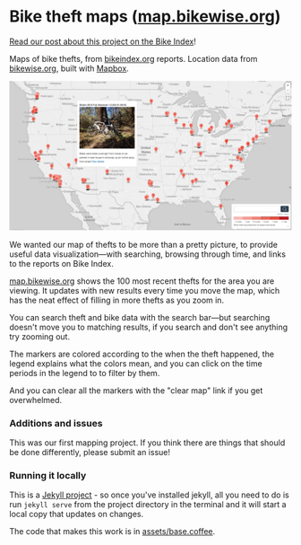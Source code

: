 # Bike theft maps ([map.bikewise.org](http://map.bikewise.org))

[Read our post about this project on the Bike Index](https://bikeindex.org/news/mapping-bike-thefts-at-mapbikewiseorg)!

Maps of bike thefts, from [bikeindex.org](https://bikeindex.org) reports. Location data from [bikewise.org](https://bikewise.org/documentation), built with [Mapbox](https://mapbox.org).

![Example map display](readme_example.png)

We wanted our map of thefts to be more than a pretty picture, to provide useful data visualization&mdash;with searching, browsing through time, and links to the reports on Bike Index.

[map.bikewise.org](http://map.bikewise.org) shows the 100 most recent thefts for the area you are viewing. It updates with new results every time you move the map, which has the neat effect of filling in more thefts as you zoom in.

You can search theft and bike data with the search bar&mdash;but searching doesn't move you to matching results, if you search and don't see anything try zooming out.

The markers are colored according to the when the theft happened, the legend explains what the colors mean, and you can click on the time periods in the legend to to filter by them.

And you can clear all the markers with the "clear map" link if you get overwhelmed.


### Additions and issues

This was our first mapping project. If you think there are things that should be done differently, please submit an issue!


### Running it locally

This is a [Jekyll project](http://jekyllrb.com/) - so once you've installed jekyll, all you need to do is run `jekyll serve` from the project directory in the terminal and it will start a local copy that updates on changes.

The code that makes this work is in [assets/base.coffee](assets/base.coffee).